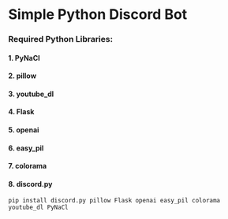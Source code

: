# Simple Python Discord Bot
### Required Python Libraries:
#### 1. PyNaCl
#### 2. pillow
#### 3. youtube_dl 
#### 4. Flask
#### 5. openai
#### 6. easy_pil
#### 7. colorama
#### 8. discord.py

`pip install discord.py pillow Flask openai easy_pil colorama youtube_dl PyNaCl`

